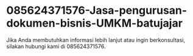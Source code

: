 # 085624371576-Jasa-pengurusan-dokumen-bisnis-UMKM-batujajar
Jika Anda membutuhkan informasi lebih lanjut atau ingin berkonsultasi, silakan hubungi kami di 085624371576.
